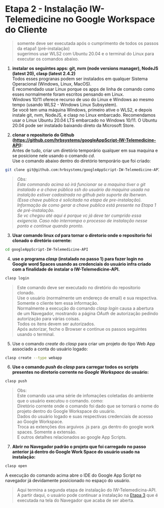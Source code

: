 # Etapa 2 - Instalação IW-Telemedicine no Google Workspace do Cliente

>somente deve ser executada após o cumprimento de todos os passos da etapa1 (pré-instalação)  
sugerimos usar WLS2 com Ubuntu 20.04 e o terminal do Linux para executar os comandos abaixo.

1. **instalar os seguintes apps: git, nvm (node versions manager), NodeJS (latest 20), clasp (latest 2.4.2)**  
Todos esses progranas podem ser instalados em qualquer Sistema Operacional (Windows, Linux, MacOS).  
É recomendado usar Linux porque os apps de linha de comando como esses normalmente foram escritos pensando em Linux.  
Windows 10/11 oferece recurso de uso do Linux e Windows ao mesmo tempo (usando WLS2 - Windows Linux Subsystem).  
Se você tem uma máquina Windows, primeiro ative o WLS2, e depois instale git, nvm, NodeJS, e clasp no Linux embarcado.
Recomendamos usar o Linux Ubuntu 20.04 LTS embarcado no Windows 10/11. O Ubuntu 20.04 pode ser instalado baixando direto da Microsoft Store.  

3. **clonar o repositorio do Github (https://github.com/hrbsystems/googleAppScript-IW-Telemedicine-API):**  
Antes de tudo, criar um diretório temporário qualquer em sua maquina e se posicione nele usando o comando *cd*.  
Use o comando abaixo dentro do diretório temporário que foi criado:
```bash
git clone git@github.com:hrbsystems/googleAppScript-IW-Telemedicine-API.git
```  
> *Obs:  
Este commando acima só irá funcionar se a maquina tiver o git instalado e a chave pública ssh do usuário da maquina usada na instalção estiver cadastrada no github pelo suporte da Iberwan.    
(Essa chave publica é solicitada na etapa de pre-instalação).  
Informação de como gerar a chave publica está presente na Etapa 1 de pré-instalação.  
Se vc chegou até aqui é porque vc já deve ter cumprido essa exigencia. Caso não interrompa o processo de instalação nesse ponto e continue quando pronto.*  
3. **Usar comando linux *cd* para tornar o diretorio onde o repositorio foi clonado o diretório corrente:**  
```bash
cd googleAppScript-IW-Telemedicine-API
```  

4. **use o programa *clasp* (instalado no passo 1) para fazer login no Google word Spaces usando as credenciais do usuário infra criado com a finalidade de instalar o IW-Telemedicine-API.**  
```bash
clasp login  
```  
>Este comando deve ser executado no diretório do repositorio clonado.  
Use o usuário (normalmente um endereço de email) e sua respectiva.  
Somente o cliente tem essa informação.  
Normalmente a execução do comando *clasp login* causa a abertura de um Navegador, mostrando a página *OAuth* de autorização pedindo autorização para várias coisas.  
Todos os itens devem ser autorizados.  
Após autorizar, feche o Browser e continue os passos seguintes usando o terminal.  

  
5. Use o comando *create* do *clasp* para criar um projeto do tipo Web App associado a conta do usuário logado:  
```bash
clasp create --type webapp
```  

6. **Use o comando *push* do *clasp* para carregar todos os scripts presentes no diretorio corrente no *Google Workspace* do usuário:**
```bash
clasp push
```  
>Obs:  
Este comando usa uma série de infomações coletadas do ambiente que o usuário executou o comando.
como:  
Diretório corrente onde o comando foi dado que se tornará o nome do projeto dentro do Google Workspace do usuário.  
Dados do usuário logado e suas respectivas credenciais de acesso ao Google Workspace.  
Troca as extenções dos arguivos .js para .gs dentro do google work spaces. Somente a extensão.  
E outros detalhes relacionados ao google App Scripts.  

7. **Abrir no Navegador padrão o projeto que foi carregado no passo anterior já dentro do Google Work Space do usuário usado na instalação:**   
```bash
clasp open
```    
A execução do comando acima abre o IDE do Google App Script no navegador já devidamente posicionado no espaço do usuário.  

>Aqui termina a segunda etapa de instalação do IW-Telemedicina-API.  
A partir daqui, o usuário pode continuar a instalação na [Etapa 3](./installing-iw-telemedicine-in-clients-gas-ide-lang-pt.md) que é executada na tela do Navegador que acaba de ser aberta.  

